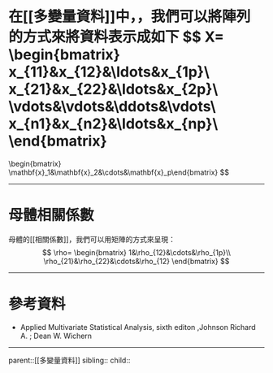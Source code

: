 在[[多變量資料]]中，，我們可以將陣列的方式來將資料表示成如下
$$
X=
\begin{bmatrix}
x_{11}&x_{12}&\ldots&x_{1p}\\
x_{21}&x_{22}&\ldots&x_{2p}\\
\vdots&\vdots&\ddots&\vdots\\
x_{n1}&x_{n2}&\ldots&x_{np}\\
\end{bmatrix}
=
\begin{bmatrix}
 \mathbf{x}_1&\mathbf{x}_2&\cdots&\mathbf{x}_p\end{bmatrix}
$$
- - -
# 母體相關係數
母體的[[相關係數]]，我們可以用矩陣的方式來呈現：
$$
\rho=
\begin{bmatrix}
1&\rho_{12}&\cdots&\rho_{1p}\\
\rho_{21}&\rho_{22}&\cdots&\rho_{12}
\end{bmatrix}
$$

- - -
# 參考資料
- Applied Multivariate Statistical Analysis, sixth editon ,Johnson Richard A. ;  Dean W. Wichern
- - -
parent::[[多變量資料]]
sibling::
child::